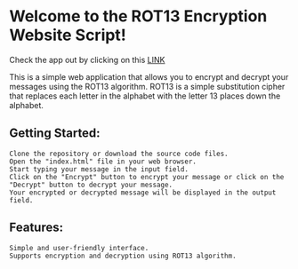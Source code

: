# Welcome to the ROT13 Encryption Website Script!

Check the app out by clicking on this [LINK](https://decode-rot.netlify.app)

This is a simple web application that allows you to encrypt and decrypt your messages using the ROT13 algorithm. ROT13 is a simple substitution cipher that replaces each letter in the alphabet with the letter 13 places down the alphabet.

## Getting Started:

    Clone the repository or download the source code files.
    Open the "index.html" file in your web browser.
    Start typing your message in the input field.
    Click on the "Encrypt" button to encrypt your message or click on the "Decrypt" button to decrypt your message.
    Your encrypted or decrypted message will be displayed in the output field.

## Features:
    Simple and user-friendly interface.
    Supports encryption and decryption using ROT13 algorithm.

